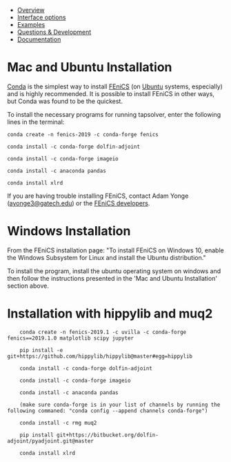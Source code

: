 
* [Overview](https://github.com/medford-group/TAPsolver/tree/master)
* [Interface options](https://github.com/medford-group/TAPsolver/tree/master/docs/resources/interfaceOptions)
* [Examples](https://github.com/medford-group/TAPsolver/tree/master/docs/resources/examples/coAdsorption)
* [Questions & Development](https://github.com/medford-group/TAPsolver/tree/master/docs/resources/questionsDiscussion)
* [Documentation](https://github.com/medford-group/TAPsolver/tree/master/docs/resources/input_file)

# Mac and Ubuntu Installation

[Conda](https://docs.conda.io/projects/conda/en/latest/user-guide/install) is the simplest way to install [FEniCS](https://fenicsproject.org/) (on [Ubuntu](https://tutorials.ubuntu.com/tutorial/tutorial-ubuntu-on-windows#0) systems, especially) and is highly recommended. It is possible to install FEniCS in other ways, but Conda was found to be the quickest.

To install the necessary programs for running tapsolver, enter the following lines in the terminal:

	conda create -n fenics-2019 -c conda-forge fenics

	conda install -c conda-forge dolfin-adjoint

	conda install -c conda-forge imageio

	conda install -c anaconda pandas

	conda install xlrd

If you are having trouble installing FEniCS, contact Adam Yonge (ayonge3@gatech.edu) or the [FEniCS developers](https://fenicsproject.org/community/).

# Windows Installation

From the FEniCS installation page: "To install FEniCS on Windows 10, enable the Windows Subsystem for Linux and install the Ubuntu distribution."

To install the program, install the ubuntu operating system on windows and then follow the instructions presented in the 'Mac and Ubuntu Installation' section above.

# Installation with hippylib and muq2

        conda create -n fenics-2019.1 -c uvilla -c conda-forge fenics==2019.1.0 matplotlib scipy jupyter

        pip install -e git+https://github.com/hippylib/hippylib@master#egg=hippylib

        conda install -c conda-forge dolfin-adjoint

        conda install -c conda-forge imageio

        conda install -c anaconda pandas

        (make sure conda-forge is in your list of channels by running the following commaned: "conda config --append channels conda-forge")

        conda install -c rmg muq2

        pip install git+https://bitbucket.org/dolfin-adjoint/pyadjoint.git@master

        conda install xlrd

